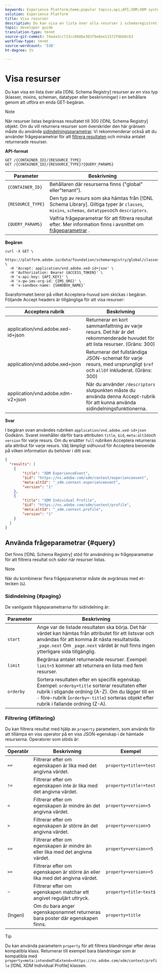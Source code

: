 ```yaml
---
keywords: Experience Platform;home;popular topics;api;API;XDM;XDM system;;experience data model;Experience data model;Experience Data Model;data model;Data Model;schema registry;Schema Registry;list;List;get;GET
solution: Experience Platform
title: Visa resurser
description: Du kan visa en lista över alla resurser i schemaregistret av en viss typ (klasser, mixins, scheman, datatyper eller beskrivningar) i en behållare genom att utföra en enda GET-begäran.
topic: developer guide
translation-type: tm+mt
source-git-commit: 74a4a3cc713cc068be30379e8ee11572f8bb0c63
workflow-type: tm+mt
source-wordcount: '538'
ht-degree: 1%

---
```



# Visa resurser

Du kan visa en lista över alla [!DNL Schema Registry] resurser av en viss typ (klasser, mixins, scheman, datatyper eller beskrivningar) i en behållare genom att utföra en enda GET-begäran.

>[!NOTE]
>
>När resurser listas begränsas resultatet till 300 [!DNL Schema Registry] objekt. Om du vill returnera resurser som överskrider den här gränsen måste du använda [sidindelningsparametrar](#paging). Vi rekommenderar också att du använder frågeparametrar för att [filtrera resultaten](#filtering) och minska antalet returnerade resurser.

**API-format**

```http
GET /{CONTAINER_ID}/{RESOURCE_TYPE}
GET /{CONTAINER_ID}/{RESOURCE_TYPE}?{QUERY_PARAMS}
```

| Parameter | Beskrivning |
| --- | --- |
| `{CONTAINER_ID}` | Behållaren där resurserna finns (&quot;global&quot; eller&quot;tenant&quot;). |
| `{RESOURCE_TYPE}` | Den typ av resurs som ska hämtas från [!DNL Schema Library]. Giltiga typer är `classes`, `mixins`, `schemas`, `datatypes`och `descriptors`. |
| `{QUERY_PARAMS}` | Valfria frågeparametrar för att filtrera resultat efter. Mer information finns i avsnittet om [frågeparametrar](#query) . |

**Begäran**

```SHELL
curl -X GET \
  https://platform.adobe.io/data/foundation/schemaregistry/global/classes&limit=2 \
  -H 'Accept: application/vnd.adobe.xed-id+json' \
  -H 'Authorization: Bearer {ACCESS_TOKEN}' \
  -H 'x-api-key: {API_KEY}' \
  -H 'x-gw-ims-org-id: {IMS_ORG}' \
  -H 'x-sandbox-name: {SANDBOX_NAME}'
```

Svarsformatet beror på vilket Acceptera-huvud som skickas i begäran. Följande Accept headers är tillgängliga för att visa resurser:

| Acceptera rubrik | Beskrivning |
| ------- | ------------ |
| application/vnd.adobe.xed-id+json | Returnerar en kort sammanfattning av varje resurs. Det här är det rekommenderade huvudet för att lista resurser. (Gräns: 300) |
| application/vnd.adobe.xed+json | Returnerar det fullständiga JSON-schemat för varje resurs, med ursprungligt `$ref` och `allOf` inkluderat. (Gräns: 300) |
| application/vnd.adobe.xdm-v2+json | När du använder `/descriptors` slutpunkten måste du använda denna Accept-rubrik för att kunna använda sidindelningsfunktionerna. |

**Svar**

I begäran ovan användes rubriken `application/vnd.adobe.xed-id+json` Godkänn. Svaret innehåller därför bara attributen `title`, `$id`, `meta:altId`och `version` för varje resurs. Om du ersätter `full` rubriken Acceptera returneras alla attribut för varje resurs. Välj lämpligt sidhuvud för Acceptera beroende på vilken information du behöver i ditt svar.

```JSON
{
  "results": [
    {
        "title": "XDM ExperienceEvent",
        "$id": "https://ns.adobe.com/xdm/context/experienceevent",
        "meta:altId": "_xdm.context.experienceevent",
        "version": "1"
    },
    {
        "title": "XDM Individual Profile",
        "$id": "https://ns.adobe.com/xdm/context/profile",
        "meta:altId": "_xdm.context.profile",
        "version": "1"
    }
  ]
}
```

## Använda frågeparametrar {#query}

Det finns [!DNL Schema Registry] stöd för användning av frågeparametrar för att filtrera resultat och sidor när resurser listas.

>[!NOTE]
>
>När du kombinerar flera frågeparametrar måste de avgränsas med et-tecken (`&`).

### Sidindelning {#paging}

De vanligaste frågeparametrarna för sidindelning är:

| Parameter | Beskrivning |
| --- | --- |
| `start` | Ange var de listade resultaten ska börja. Det här värdet kan hämtas från attributet för ett listsvar och användas för att komma åt nästa resultatsida. `_page.next` Om `_page.next` värdet är null finns ingen ytterligare sida tillgänglig. |
| `limit` | Begränsa antalet returnerade resurser. Exempel: `limit=5` kommer att returnera en lista med fem resurser. |
| `orderby` | Sortera resultaten efter en specifik egenskap. Exempel: `orderby=title` sorterar resultaten efter rubrik i stigande ordning (A-Z). Om du lägger till en `-` före-rubrik (`orderby=-title`) sorteras objekt efter rubrik i fallande ordning (Z-A). |

### Filtrering {#filtering}

Du kan filtrera resultat med hjälp av `property` parametern, som används för att tillämpa en viss operator på en viss JSON-egenskap i de hämtade resurserna. Operatorer som stöds är:

| Operatör | Beskrivning | Exempel |
| --- | --- | --- |
| `==` | Filtrerar efter om egenskapen är lika med det angivna värdet. | `property=title==test` |
| `!=` | Filtrerar efter om egenskapen inte är lika med det angivna värdet. | `property=title!=test` |
| `<` | Filtrerar efter om egenskapen är mindre än det angivna värdet. | `property=version<5` |
| `>` | Filtrerar efter om egenskapen är större än det angivna värdet. | `property=version>5` |
| `<=` | Filtrerar efter om egenskapen är mindre än eller lika med det angivna värdet. | `property=version<=5` |
| `>=` | Filtrerar efter om egenskapen är större än eller lika med det angivna värdet. | `property=version>=5` |
| `~` | Filtrerar efter om egenskapen matchar ett angivet reguljärt uttryck. | `property=title~test$` |
| (Ingen) | Om du bara anger egenskapsnamnet returneras bara poster där egenskapen finns. | `property=title` |

>[!TIP]
>
>Du kan använda parametern `property` för att filtrera blandningar efter deras kompatibla klass. Returnerar till exempel bara blandningar som är kompatibla med `property=meta:intendedToExtend==https://ns.adobe.com/xdm/context/profile` [!DNL XDM Individual Profile] klassen.
